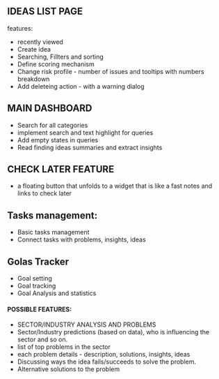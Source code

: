 ## IDEAS LIST PAGE

features:

- recently viewed
- Create idea
- Searching, Fillters and sorting
- Define scoring mechanism
- Change risk profile - number of issues and tooltips with numbers breakdown
- Add deleteing action - with a warning dialog

## MAIN DASHBOARD

- Search for all categories
- implement search and text highlight for queries
- Add empty states in queries
- Read finding ideas summaries and extract insights

## CHECK LATER FEATURE

- a floating button that unfolds to a widget that is like a fast notes and links to check later

## Tasks management:

- Basic tasks management
- Connect tasks with problems, insights, ideas

## Golas Tracker

- Goal setting
- Goal tracking
- Goal Analysis and statistics

#### POSSIBLE FEATURES:

- SECTOR/INDUSTRY ANALYSIS AND PROBLEMS
- Sector/Industry predictions (based on data), who is influencing the sector and so on.
- list of top problems in the sector
- each problem details - description, solutions, insights, ideas
- Discussing ways the idea fails/succeeds to solve the problem.
- Alternative solutions to the problem
